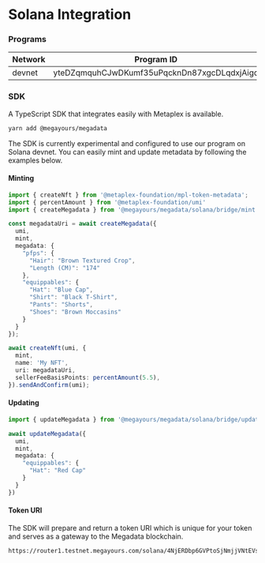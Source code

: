 # Solana Integration

### Programs

<table><thead><tr><th width="262.9921875">Network</th><th>Program ID</th></tr></thead><tbody><tr><td>devnet </td><td>yteDZqmquhCJwDKumf35uPqcknDn87xgcDLqdxjAigq</td></tr></tbody></table>

### SDK

A TypeScript SDK that integrates easily with Metaplex is available.

```bash
yarn add @megayours/megadata
```

The SDK is currently experimental and configured to use our program on Solana devnet. You can easily mint and update metadata by following the examples below.

#### Minting

```typescript
import { createNft } from '@metaplex-foundation/mpl-token-metadata';
import { percentAmount } from '@metaplex-foundation/umi'
import { createMegadata } from '@megayours/megadata/solana/bridge/mint';

const megadataUri = await createMegadata({
  umi,
  mint,
  megadata: {
    "pfps": {
      "Hair": "Brown Textured Crop",
      "Length (CM)": "174"
    },
    "equippables": {
      "Hat": "Blue Cap",
      "Shirt": "Black T-Shirt",
      "Pants": "Shorts",
      "Shoes": "Brown Moccasins"
    }
  }
});

await createNft(umi, {
  mint,
  name: 'My NFT',
  uri: megadataUri,
  sellerFeeBasisPoints: percentAmount(5.5),
}).sendAndConfirm(umi);
```

#### Updating

```typescript
import { updateMegadata } from '@megayours/megadata/solana/bridge/update';

await updateMegadata({
  umi,
  mint,
  megadata: {
    "equippables": {
      "Hat": "Red Cap"
    }
  }
})
```

#### Token URI

The SDK will prepare and return a token URI which is unique for your token and serves as a gateway to the Megadata blockchain.&#x20;

```
https://router1.testnet.megayours.com/solana/4NjERDbp6GVPtoSjNmjjVNtEVscv67WGCPiVkFN9XW2i
```
